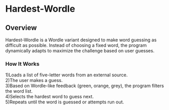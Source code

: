 # Hardest-Wordle
## Overview
Hardest-Wordle is a Wordle variant designed to make word guessing as difficult as possible. Instead of choosing a fixed word, the program dynamically adapts to maximize the challenge based on user guesses.
### How It Works
1)Loads a list of five-letter words from an external source.  
2)The user makes a guess.  
3)Based on Wordle-like feedback (green, orange, grey), the program filters the word list.  
4)Selects the hardest word to guess next.  
5)Repeats until the word is guessed or attempts run out.  

